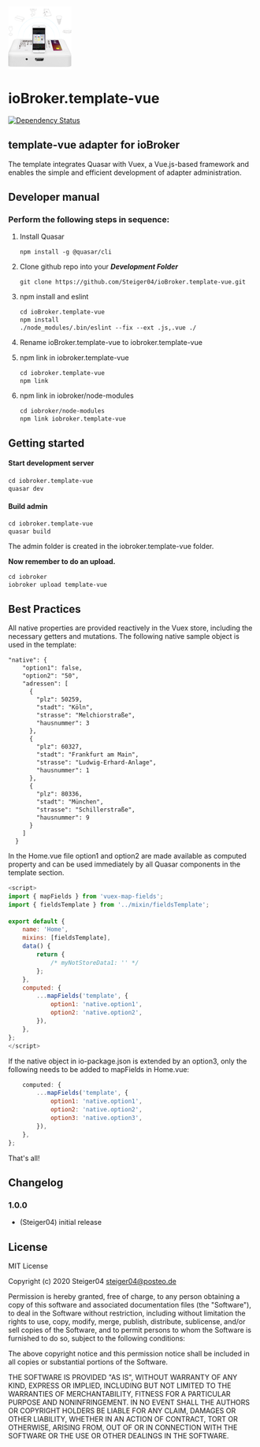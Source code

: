 ![Logo](public/milight-smart-light-logo.png)
# ioBroker.template-vue
[![Dependency Status](https://img.shields.io/david/Steiger04/iobroker.template-vue.svg)](https://david-dm.org/Steiger04/iobroker.template-vue)

## template-vue adapter for ioBroker
The template integrates Quasar with Vuex, a Vue.js-based framework and enables the simple and efficient development
of adapter administration. 

## Developer manual
### Perform the following steps in sequence:
1. Install Quasar
   ```
   npm install -g @quasar/cli
   ```

2. Clone github repo into your **_Development Folder_**
   ```
   git clone https://github.com/Steiger04/ioBroker.template-vue.git
   ```
3. npm install and eslint
   ```
   cd ioBroker.template-vue
   npm install   
   ./node_modules/.bin/eslint --fix --ext .js,.vue ./
   ```
4. Rename ioBroker.template-vue to iobroker.template-vue
5. npm link in iobroker.template-vue
   ```   
   cd iobroker.template-vue
   npm link
   ```
6. npm link in iobroker/node-modules
   ```   
   cd iobroker/node-modules
   npm link iobroker.template-vue   
   ```

## Getting started
#### Start development server
 ```   
 cd iobroker.template-vue
 quasar dev  
 ```
#### Build admin
 ```   
 cd iobroker.template-vue
 quasar build
 ```
The admin folder is created in the iobroker.template-vue folder.

**Now remember to do an upload.**
 ```   
 cd iobroker
 iobroker upload template-vue
 ```
## Best Practices
All native properties are provided reactively in the Vuex store, including the necessary getters and
mutations. The following native sample object is used in the template:
```
"native": {
    "option1": false,
    "option2": "50",
    "adressen": [
      {
        "plz": 50259,
        "stadt": "Köln",
        "strasse": "Melchiorstraße",
        "hausnummer": 3
      },
      {
        "plz": 60327,
        "stadt": "Frankfurt am Main",
        "strasse": "Ludwig-Erhard-Anlage",
        "hausnummer": 1
      },
      {
        "plz": 80336,
        "stadt": "München",
        "strasse": "Schillerstraße",
        "hausnummer": 9
      }
    ]
  }
```
In the Home.vue file option1 and option2 are made available as computed property and can be used
immediately by all Quasar components in the template section.

``` javascript
<script>
import { mapFields } from 'vuex-map-fields';
import { fieldsTemplate } from '../mixin/fieldsTemplate';

export default {
    name: 'Home',
    mixins: [fieldsTemplate],
    data() {
        return {
            /* myNotStoreData1: '' */
        };
    },
    computed: {
        ...mapFields('template', {
            option1: 'native.option1',
            option2: 'native.option2',
        }),
    },
};
</script>
```
If the native object in io-package.json is extended by an option3, only the following needs
to be added to mapFields in Home.vue:
``` javascript
    computed: {
        ...mapFields('template', {
            option1: 'native.option1',
            option2: 'native.option2',
            option3: 'native.option3',
        }),
    },
};
```
That's all!
## Changelog

### 1.0.0
* (Steiger04) initial release

## License
MIT License

Copyright (c) 2020 Steiger04 <steiger04@posteo.de>

Permission is hereby granted, free of charge, to any person obtaining a copy
of this software and associated documentation files (the "Software"), to deal
in the Software without restriction, including without limitation the rights
to use, copy, modify, merge, publish, distribute, sublicense, and/or sell
copies of the Software, and to permit persons to whom the Software is
furnished to do so, subject to the following conditions:

The above copyright notice and this permission notice shall be included in all
copies or substantial portions of the Software.

THE SOFTWARE IS PROVIDED "AS IS", WITHOUT WARRANTY OF ANY KIND, EXPRESS OR
IMPLIED, INCLUDING BUT NOT LIMITED TO THE WARRANTIES OF MERCHANTABILITY,
FITNESS FOR A PARTICULAR PURPOSE AND NONINFRINGEMENT. IN NO EVENT SHALL THE
AUTHORS OR COPYRIGHT HOLDERS BE LIABLE FOR ANY CLAIM, DAMAGES OR OTHER
LIABILITY, WHETHER IN AN ACTION OF CONTRACT, TORT OR OTHERWISE, ARISING FROM,
OUT OF OR IN CONNECTION WITH THE SOFTWARE OR THE USE OR OTHER DEALINGS IN THE
SOFTWARE.
